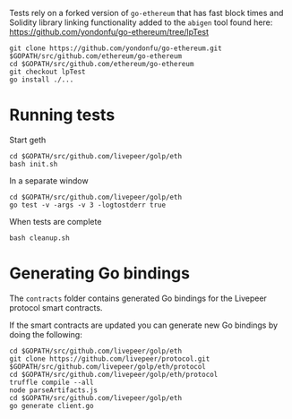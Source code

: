 Tests rely on a forked version of `go-ethereum` that has fast block times and Solidity library linking functionality added to the `abigen` tool found here: https://github.com/yondonfu/go-ethereum/tree/lpTest

```
git clone https://github.com/yondonfu/go-ethereum.git $GOPATH/src/github.com/ethereum/go-ethereum
cd $GOPATH/src/github.com/ethereum/go-ethereum
git checkout lpTest
go install ./...
```

# Running tests

Start geth

```
cd $GOPATH/src/github.com/livepeer/golp/eth
bash init.sh
```

In a separate window

```
cd $GOPATH/src/github.com/livepeer/golp/eth
go test -v -args -v 3 -logtostderr true
```

When tests are complete

```
bash cleanup.sh
```

# Generating Go bindings

The `contracts` folder contains generated Go bindings for the Livepeer protocol smart contracts.

If the smart contracts are updated you can generate new Go bindings by doing the following:

```
cd $GOPATH/src/github.com/livepeer/golp/eth
git clone https://github.com/livepeer/protocol.git $GOPATH/src/github.com/livepeer/golp/eth/protocol
cd $GOPATH/src/github.com/livepeer/golp/eth/protocol
truffle compile --all
node parseArtifacts.js
cd $GOPATH/src/github.com/livepeer/golp/eth
go generate client.go
```
